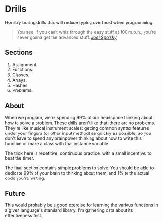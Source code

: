 # Drills

Horribly boring drills that will reduce typing overhead when programming.

> You see, if you can’t whiz through the easy stuff at 100 m.p.h., you’re never gonna get the advanced stuff. [_Joel Spolsky_](https://www.joelonsoftware.com/2006/10/25/the-guerrilla-guide-to-interviewing-version-30/)

## Sections

1. Assignment.
2. Functions.
3. Classes.
4. Arrays.
5. Hashes.
6. Problems.

## About

When we program, we're spending 99% of our headspace thinking about how to solve a problem. These drills aren't like that: there are no problems. They're like musical instrument scales: getting common syntax features under your fingers (or other input method) as quickly as possible, so you don't have to spend any brainpower thinking about how to write this function or make a class with that instance variable.

The trick here is repetitive, continuous practice, with a small incentive: to beat the timer.

The final section contains simple problems to solve. You should be able to dedicate 99% of your brain to thinking about them, and 1% to the actual code you're writing.

## Future

This would probably be a good exercise for learning the various functions in a given language's standard library. I'm gathering data about its effectiveness first.
